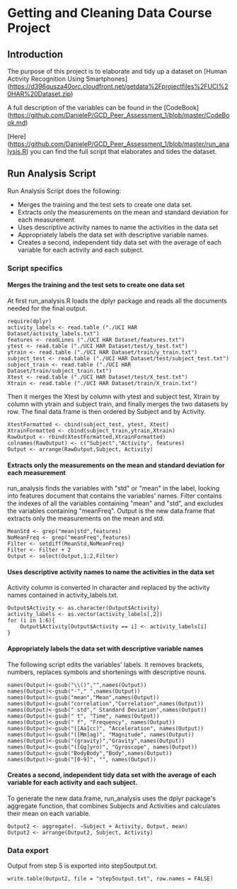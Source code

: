 # Getting and Cleaning Data Course Project

## Introduction
The purpose of this project is to elaborate and tidy up a dataset 
on [Human Activity Recognition Using Smartphones] (https://d396qusza40orc.cloudfront.net/getdata%2Fprojectfiles%2FUCI%20HAR%20Dataset.zip)

A full description of the variables can be found in the [CodeBook] (https://github.com/DanieleP/GCD_Peer_Assessment_1/blob/master/CodeBook.md)

[Here] (https://github.com/DanieleP/GCD_Peer_Assessment_1/blob/master/run_analysis.R) you can find the full script that elaborates and tides the dataset.

## Run Analysis Script
Run Analysis Script does the following:  
- Merges the training and the test sets to create one data set.
- Extracts only the measurements on the mean and standard deviation for each measurement. 
- Uses descriptive activity names to name the activities in the data set
- Appropriately labels the data set with descriptive variable names. 
- Creates a second, independent tidy data set with the average of each variable for 
each activity and each subject.

### Script specifics
#### Merges the training and the test sets to create one data set
At first run_analysis.R loads the dplyr package and reads all the documents needed for
the final output.

	require(dplyr)
	activity_labels <- read.table ("./UCI HAR Dataset/activity_labels.txt")
	features <- readLines ("./UCI HAR Dataset/features.txt")
	ytest <- read.table ("./UCI HAR Dataset/test/y_test.txt")
	ytrain <- read.table ("./UCI HAR Dataset/train/y_train.txt")
	subject_test <- read.table ("./UCI HAR Dataset/test/subject_test.txt")
	subject_train <- read.table ("./UCI HAR Dataset/train/subject_train.txt")
	Xtest <- read.table ("./UCI HAR Dataset/test/X_test.txt")
	Xtrain <- read.table ("./UCI HAR Dataset/train/X_train.txt")
	
Then it merges the Xtest by column with ytest and subject test, Xtrain by column with
ytrain and subject train, and finally merges the two datasets by row.
The final data.frame is then ordered by Subject and by Activity.

	XtestFormatted <- cbind(subject_test, ytest, Xtest)
	XtrainFormatted <- cbind(subject_train,ytrain,Xtrain)
	RawOutput <- rbind(XtestFormatted,XtrainFormatted)
	colnames(RawOutput) <- c("Subject","Activity", features)
	Output <- arrange(RawOutput,Subject, Activity)

#### Extracts only the measurements on the mean and standard deviation for each measurement
run_analysis finds the variables with "std" or "mean" in the label, looking into features
document that contains the variables' names. Filter contains the indexes of all the
variables containing "mean" and "std", and excludes the variables containing "meanFreq".
Output is the new data.frame that extracts only the measurements on the mean and std.

	MeanStd <- grep("mean|std",features)
	NoMeanFreq <- grep("meanFreq",features)
	Filter <- setdiff(MeanStd,NoMeanFreq)
	Filter <- Filter + 2
	Output <- select(Output,1:2,Filter)	
	
#### Uses descriptive activity names to name the activities in the data set
Activity column is converted in character and replaced by the activity names contained
in activity_labels.txt.	
	
	Output$Activity <- as.character(Output$Activity)
	activity_labels <- as.vector(activity_labels[,2])
	for (i in 1:6){
	    Output$Activity[Output$Activity == i] <- activity_labels[i]
	}

#### Appropriately labels the data set with descriptive variable names
The following script edits the variables' labels. It removes brackets, numbers, replaces 
symbols and shortenings with descriptive nouns.

	names(Output)<-gsub("\\()","",names(Output))
	names(Output)<-gsub("-"," ",names(Output))
	names(Output)<-gsub("mean","Mean",names(Output))
	names(Output)<-gsub("correlation","Correlation",names(Output))
	names(Output)<-gsub(" std"," Standard Deviation",names(Output))
	names(Output)<-gsub(" t", "Time", names(Output))
	names(Output)<-gsub(" f", "Frequency", names(Output))
	names(Output)<-gsub("([Aa]cc)", "Acceleration", names(Output))
	names(Output)<-gsub("([Mm]ag)", "Magnitude", names(Output))
	names(Output)<-gsub("(gravity)","Gravity",names(Output))
	names(Output)<-gsub("([Gg]yro)", "Gyroscope", names(Output))
	names(Output)<-gsub("BodyBody","Body",names(Output))
	names(Output)<-gsub("[0-9]", "", names(Output))

#### Creates a second, independent tidy data set with the average of each variable for each activity and each subject.
To generate the new data.frame, run_analysis uses the dplyr package's aggregate
function, that combines Subjects and Activities and calculates their mean on each variable.

	Output2 <- aggregate(. ~Subject + Activity, Output, mean)
	Output2 <- arrange(Output2, Subject, Activity)
	
### Data export
Output from step 5 is exported into step5output.txt.

	write.table(Output2, file = "step5output.txt", row.names = FALSE)
